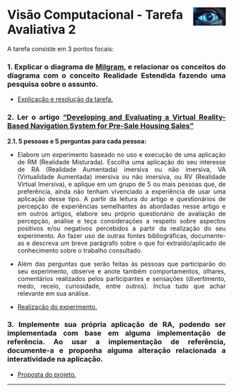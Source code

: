 <h1 style="display: flex; justify-content: space-between;">
  <span>
  <b>Visão Computacional - Tarefa Avaliativa 2</b>
  </span>
  <span>
  <img src='./src/image/vc.webp' width='100' align='right'>
  </span>
</h1>

<content align='justify'>

A tarefa consiste em 3 pontos focais:

### 1. Explicar o diagrama de [Milgram](https://learn.microsoft.com/pt-br/windows/mixed-reality/develop/mixed-reality-cloud-services), e relacionar os conceitos do diagrama com o conceito Realidade Estendida fazendo uma pesquisa sobre o assunto.

- [Explicação e resolução da tarefa.](/questão_1/relatório.md)

### 2. Ler o artigo [“Developing and Evaluating a Virtual Reality-Based Navigation System for Pre-Sale Housing Sales”](https://www.mdpi.com/2076-3417/8/6/952)

**2.1. 5 pessoas e 5 perguntas para cada pessoa:**

- Elabore um experimento baseado no uso e execução de uma aplicação de RM (Realidade Misturada). Escolha uma aplicação do seu interesse de RA (Realidade Aumentada) imersiva ou não imersiva, VA (Virtualidade Aumentada) imersiva ou não imersiva, ou RV (Realidade Virtual Imersiva), e aplique em um grupo de 5 ou mais pessoas que, de preferência, ainda não tenham vivenciado a experiência de usar uma aplicação desse tipo. A partir da leitura do artigo e questionários de percepção de experiências semelhantes às abordadas nesse artigo e em outros artigos, elabore seu próprio questionário de avaliação de percepção, análise e teça considerações a respeito sobre aspectos positivos e/ou negativos percebidos a partir da realização do seu experimento. Ao fazer uso de outras fontes bibliográficas, documente-as e descreva um breve parágrafo sobre o que foi extraído/aplicado de conhecimento sobre o trabalho consultado. 

- Além das perguntas que serão feitas às pessoas que participarão do seu experimento, observe e anote também comportamentos, olhares, comentários realizados pelos participantes e sensações (divertimento, medo, receio, curiosidade, entre outros). Inclua tudo que achar relevante em sua análise.

- [Realização do experimento.](/questão_2/experimento.md)

### 3. Implemente sua própria aplicação de RA, podendo ser implementada com base em alguma implementação de referência. Ao usar a implementação de referência, documente-a e proponha alguma alteração relacionada a interatividade na aplicação.

- [Proposta do projeto.](/projeto/proposta.md)

</content>

_______________________________________________________________